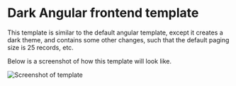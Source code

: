 
# Dark Angular frontend template

This template is similar to the default angular template, except it creates a dark theme, and
contains some other changes, such that the default paging size is 25 records, etc.

Below is a screenshot of how this template will look like.

<div class="image-container">
    <img src="https://servergardens.files.wordpress.com/2020/10/magic-dark-theme.png" alt="Screenshot of template">
</div>
